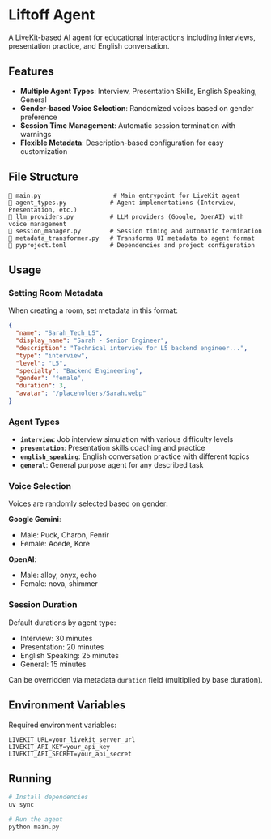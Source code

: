 # Liftoff Agent

A LiveKit-based AI agent for educational interactions including interviews, presentation practice, and English conversation.

## Features

- **Multiple Agent Types**: Interview, Presentation Skills, English Speaking, General
- **Gender-based Voice Selection**: Randomized voices based on gender preference
- **Session Time Management**: Automatic session termination with warnings
- **Flexible Metadata**: Description-based configuration for easy customization

## File Structure

```
   main.py                    # Main entrypoint for LiveKit agent
   agent_types.py            # Agent implementations (Interview, Presentation, etc.)
   llm_providers.py          # LLM providers (Google, OpenAI) with voice management
   session_manager.py        # Session timing and automatic termination
   metadata_transformer.py   # Transforms UI metadata to agent format
   pyproject.toml            # Dependencies and project configuration
```

## Usage

### Setting Room Metadata

When creating a room, set metadata in this format:

```json
{
  "name": "Sarah_Tech_L5",
  "display_name": "Sarah - Senior Engineer",
  "description": "Technical interview for L5 backend engineer...",
  "type": "interview",
  "level": "L5", 
  "specialty": "Backend Engineering",
  "gender": "female",
  "duration": 3,
  "avatar": "/placeholders/Sarah.webp"
}
```

### Agent Types

- **`interview`**: Job interview simulation with various difficulty levels
- **`presentation`**: Presentation skills coaching and practice
- **`english_speaking`**: English conversation practice with different topics
- **`general`**: General purpose agent for any described task

### Voice Selection

Voices are randomly selected based on gender:

**Google Gemini**:
- Male: Puck, Charon, Fenrir
- Female: Aoede, Kore

**OpenAI**:
- Male: alloy, onyx, echo  
- Female: nova, shimmer

### Session Duration

Default durations by agent type:
- Interview: 30 minutes
- Presentation: 20 minutes
- English Speaking: 25 minutes
- General: 15 minutes

Can be overridden via metadata `duration` field (multiplied by base duration).

## Environment Variables

Required environment variables:

```
LIVEKIT_URL=your_livekit_server_url
LIVEKIT_API_KEY=your_api_key
LIVEKIT_API_SECRET=your_api_secret
```

## Running

```bash
# Install dependencies
uv sync

# Run the agent
python main.py
```
